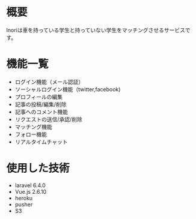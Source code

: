 # 概要

Inoriは車を持っている学生と持っていない学生をマッチングさせるサービスです。

# 機能一覧

- ログイン機能（メール認証）
- ソーシャルログイン機能（twitter,facebook)
- プロフィールの編集
- 記事の投稿/編集/削除
- 記事へのコメント機能
- リクエストの送信/承認/削除
- マッチング機能
- フォロー機能
- リアルタイムチャット

# 使用した技術

- laravel 6.4.0
- Vue.js 2.6.10
- heroku
- pusher
- S3
